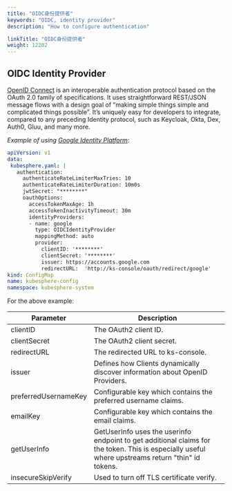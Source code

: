 ```yaml
---
title: "OIDC身份提供者"
keywords: "OIDC, identity provider"
description: "How to configure authentication"

linkTitle: "OIDC身份提供者"
weight: 12202
---
```


## OIDC Identity Provider

[OpenID Connect](https://openid.net/connect/) is an interoperable authentication protocol based on the OAuth 2.0 family of specifications. It uses straightforward REST/JSON message flows with a design goal of “making simple things simple and complicated things possible”. It’s uniquely easy for developers to integrate, compared to any preceding Identity protocol, such as Keycloak, Okta, Dex, Auth0, Gluu, and many more.

*Example of using [Google Identity Platform](https://developers.google.com/identity/protocols/oauth2/openid-connect)*:

```yaml
apiVersion: v1
data:
 kubesphere.yaml: |
   authentication:
     authenticateRateLimiterMaxTries: 10
     authenticateRateLimiterDuration: 10m0s
     jwtSecret: "********"
     oauthOptions:
       accessTokenMaxAge: 1h
       accessTokenInactivityTimeout: 30m
       identityProviders:
       - name: google
         type: OIDCIdentityProvider
         mappingMethod: auto
         provider:
           clientID: '********'
           clientSecret: '********'
           issuer: https://accounts.google.com
           redirectURL:  'http://ks-console/oauth/redirect/google'
kind: ConfigMap
name: kubesphere-config
namespace: kubesphere-system
```

For the above example:

| Parameter | Description |
| ----------| ----------- |
| clientID | The OAuth2 client ID. |
| clientSecret | The OAuth2 client secret. |
| redirectURL | The redirected URL to ks-console. |
| issuer | Defines how Clients dynamically discover information about OpenID Providers. |
| preferredUsernameKey | Configurable key which contains the preferred username claims. |
| emailKey | Configurable key which contains the email claims. |
| getUserInfo | GetUserInfo uses the userinfo endpoint to get additional claims for the token. This is especially useful where upstreams return "thin" id tokens. |
| insecureSkipVerify | Used to turn off TLS certificate verify. |